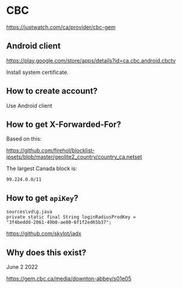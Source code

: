 # CBC

https://justwatch.com/ca/provider/cbc-gem

## Android client

https://play.google.com/store/apps/details?id=ca.cbc.android.cbctv

Install system certificate.

## How to create account?

Use Android client

## How to get X-Forwarded-For?

Based on this:

<https://github.com/firehol/blocklist-ipsets/blob/master/geolite2_country/country_ca.netset>

The largest Canada block is:

~~~
99.224.0.0/11
~~~

## How to get `apiKey`?

~~~
sources\vd\g.java
private static final String loginRadiusProdKey =
"3f4beddd-2061-49b0-ae80-6f1f2ed65b37";
~~~

https://github.com/skylot/jadx

## Why does this exist?

June 2 2022

https://gem.cbc.ca/media/downton-abbey/s01e05
